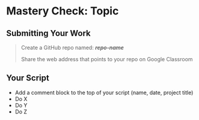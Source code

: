 # Mastery Check: Topic

## Submitting Your Work
> Create a GitHub repo named: ***repo-name***
>
> Share the web address that points to your repo on Google Classroom

## Your Script

- Add a comment block to the top of your script (name, date, project title)
- Do X
- Do Y
- Do Z

